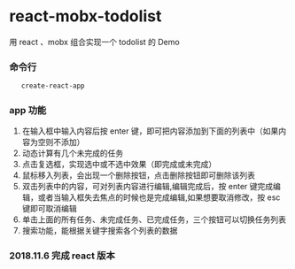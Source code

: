 # react-mobx-todolist

用 react 、mobx 组合实现一个 todolist 的 Demo

### 命令行

```sh
   create-react-app
```

### app 功能

1. 在输入框中输入内容后按 enter 键，即可把内容添加到下面的列表中（如果内容为空则不添加）
2. 动态计算有几个未完成的任务
3. 点击复选框，实现选中或不选中效果（即完成或未完成）
4. 鼠标移入列表，会出现一个删除按钮，点击删除按钮即可删除该列表
5. 双击列表中的内容，可对列表内容进行编辑,编辑完成后，按 enter 键完成编辑，或者当输入框失去焦点的时候也是完成编辑,如果想要取消修改，按 esc 键即可取消编辑
6. 单击上面的所有任务、未完成任务、已完成任务，三个按钮可以切换任务列表
7. 搜索功能，能根据关键字搜索各个列表的数据

### 2018.11.6 完成 react 版本
